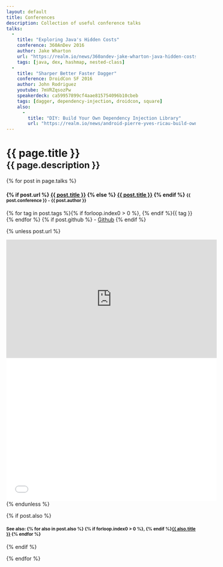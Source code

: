 ```yaml
---
layout: default
title: Conferences
description: Collection of useful conference talks
talks:
  -
    title: "Exploring Java's Hidden Costs"
    conference: 360AnDev 2016
    author: Jake Wharton
    url: "https://realm.io/news/360andev-jake-wharton-java-hidden-costs-android/"
    tags: [java, dex, hashmap, nested-class]
  -
    title: "Sharper Better Faster Dagger"
    conference: DroidCon SF 2016
    author: John Rodriguez
    youtube: 7mVRZqsozPw
    speakerdeck: ca59957899cf4aae815754096b10cbeb
    tags: [dagger, dependency-injection, droidcon, square]
    also:
      -
        title: "DIY: Build Your Own Dependency Injection Library"
        url: "https://realm.io/news/android-pierre-yves-ricau-build-own-dependency-injection/"
---
```

<style>
  .speakerdeck-iframe { width: 560px; height: 315px; }
</style>

<h1>{{ page.title }}<br/><small>{{ page.description }}</small></h1>

{% for post in page.talks %}
<h4>
  {% if post.url %}
  <a href="{{ post.url }}">{{ post.title }}</a>
  {% else %}
  <a href="#{{ forloop.index0 }}" data-toggle="collapse">{{ post.title }}</a>
  {% endif %}
  <small>
  <i class="fa fa-calendar"></i> {{ post.conference }}
  -
  <i class="fa fa-user"></i> {{ post.author }}
  </small>
</h4>

<div class="small">
<i class="fa fa-tags"></i> 
{% for tag in post.tags %}{% if forloop.index0 > 0 %}, {% endif %}{{ tag }}{% endfor %}
{% if post.github %}
-
<i class="fa fa-github"></i> <a href="///github.com/{{ post.github }}">Github</a>
{% endif %}
</div>

{% unless post.url %}
<div class="collapse" id="{{ forloop.index0 }}">
  <div class="container">
    <div class="row">
      <iframe width="560" height="315" src="https://www.youtube-nocookie.com/embed/{{ post.youtube }}" frameborder="0" allowfullscreen></iframe>
    </div>
    <div class="row">
      <iframe width="560" height="380" allowfullscreen="true" allowtransparency="true" frameborder="0" mozallowfullscreen="true" src="//speakerdeck.com/player/{{ post.speakerdeck }}" style="border:0; padding:0; margin:0; background:transparent;" webkitallowfullscreen="true"></iframe>
    </div>
  </div>
</div>
{% endunless %}

{% if post.also %}
<h4>
  <small>
    See also:
    {% for also in post.also %}
    {% if forloop.index0 > 0 %}, {% endif %}<a href="{{ also.url }}">{{ also.title }}</a>
    {% endfor %}
  </small>
</h4>
{% endif %}

<div class="clearfix divider"></div>

{% endfor %}
